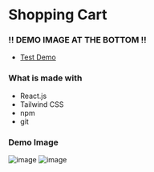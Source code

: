 # Shopping Cart

### **!! DEMO IMAGE AT THE BOTTOM !!**
- [Test Demo](https://jameshan2002.github.io/shopping-cart/)

### What is made with
- React.js
- Tailwind CSS
- npm
- git

### Demo Image
![image](https://user-images.githubusercontent.com/77949696/130263738-a262a38f-987d-4aa9-bc74-434078fdfe34.png)
![image](https://user-images.githubusercontent.com/77949696/130265516-c5b6e52c-151e-4bbd-a1e2-029d9745b37f.png)
